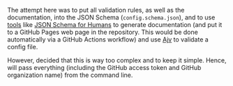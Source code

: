 The attempt here was to put all validation rules, as well as the documentation, into the JSON Schema (`config.schema.json`), and to use [tools](https://json-schema.org/implementations.html) like [JSON Schema for Humans](https://github.com/coveooss/json-schema-for-humans) to generate documentation (and put it to a GitHub Pages web page in the repository. This would be done automatically via a GitHub Actions workflow) and use [Ajv](https://github.com/ajv-validator/ajv) to validate a config file.

However, decided that this is way too complex and to keep it simple. Hence, will pass everything (including the GitHub access token and GitHub organization name) from the command line.
